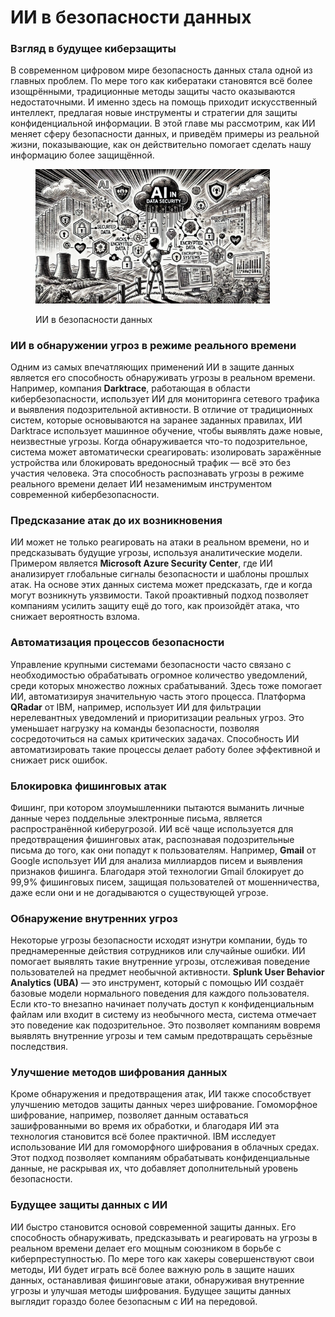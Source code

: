 # ИИ в безопасности данных

### Взгляд в будущее киберзащиты

В современном цифровом мире безопасность данных стала одной из главных проблем. По мере того как кибератаки становятся всё более изощрёнными, традиционные методы защиты часто оказываются недостаточными. И именно здесь на помощь приходит искусственный интеллект, предлагая новые инструменты и стратегии для защиты конфиденциальной информации. В этой главе мы рассмотрим, как ИИ меняет сферу безопасности данных, и приведём примеры из реальной жизни, показывающие, как он действительно помогает сделать нашу информацию более защищённой.

<div align="left"><figure><img src="../../.gitbook/assets/image (52).png" alt="" width="375"><figcaption><p>ИИ в безопасности данных</p></figcaption></figure></div>

### ИИ в обнаружении угроз в режиме реального времени

Одним из самых впечатляющих применений ИИ в защите данных является его способность обнаруживать угрозы в реальном времени. Например, компания **Darktrace**, работающая в области кибербезопасности, использует ИИ для мониторинга сетевого трафика и выявления подозрительной активности. В отличие от традиционных систем, которые основываются на заранее заданных правилах, ИИ Darktrace использует машинное обучение, чтобы выявлять даже новые, неизвестные угрозы. Когда обнаруживается что-то подозрительное, система может автоматически среагировать: изолировать заражённые устройства или блокировать вредоносный трафик — всё это без участия человека. Эта способность распознавать угрозы в режиме реального времени делает ИИ незаменимым инструментом современной кибербезопасности.

### Предсказание атак до их возникновения

ИИ может не только реагировать на атаки в реальном времени, но и предсказывать будущие угрозы, используя аналитические модели. Примером является **Microsoft Azure Security Center**, где ИИ анализирует глобальные сигналы безопасности и шаблоны прошлых атак. На основе этих данных система может предсказать, где и когда могут возникнуть уязвимости. Такой проактивный подход позволяет компаниям усилить защиту ещё до того, как произойдёт атака, что снижает вероятность взлома.

### Автоматизация процессов безопасности

Управление крупными системами безопасности часто связано с необходимостью обрабатывать огромное количество уведомлений, среди которых множество ложных срабатываний. Здесь тоже помогает ИИ, автоматизируя значительную часть этого процесса. Платформа **QRadar** от IBM, например, использует ИИ для фильтрации нерелевантных уведомлений и приоритизации реальных угроз. Это уменьшает нагрузку на команды безопасности, позволяя сосредоточиться на самых критических задачах. Способность ИИ автоматизировать такие процессы делает работу более эффективной и снижает риск ошибок.

### Блокировка фишинговых атак

Фишинг, при котором злоумышленники пытаются выманить личные данные через поддельные электронные письма, является распространённой киберугрозой. ИИ всё чаще используется для предотвращения фишинговых атак, распознавая подозрительные письма до того, как они попадут к пользователям. Например, **Gmail** от Google использует ИИ для анализа миллиардов писем и выявления признаков фишинга. Благодаря этой технологии Gmail блокирует до 99,9% фишинговых писем, защищая пользователей от мошенничества, даже если они и не догадываются о существующей угрозе.

### Обнаружение внутренних угроз

Некоторые угрозы безопасности исходят изнутри компании, будь то преднамеренные действия сотрудников или случайные ошибки. ИИ помогает выявлять такие внутренние угрозы, отслеживая поведение пользователей на предмет необычной активности. **Splunk User Behavior Analytics (UBA)** — это инструмент, который с помощью ИИ создаёт базовые модели нормального поведения для каждого пользователя. Если кто-то внезапно начинает получать доступ к конфиденциальным файлам или входит в систему из необычного места, система отмечает это поведение как подозрительное. Это позволяет компаниям вовремя выявлять внутренние угрозы и тем самым предотвращать серьёзные последствия.

### Улучшение методов шифрования данных

Кроме обнаружения и предотвращения атак, ИИ также способствует улучшению методов защиты данных через шифрование. Гомоморфное шифрование, например, позволяет данным оставаться зашифрованными во время их обработки, и благодаря ИИ эта технология становится всё более практичной. IBM исследует использование ИИ для гомоморфного шифрования в облачных средах. Этот подход позволяет компаниям обрабатывать конфиденциальные данные, не раскрывая их, что добавляет дополнительный уровень безопасности.

### Будущее защиты данных с ИИ

ИИ быстро становится основой современной защиты данных. Его способность обнаруживать, предсказывать и реагировать на угрозы в реальном времени делает его мощным союзником в борьбе с киберпреступностью. По мере того как хакеры совершенствуют свои методы, ИИ будет играть всё более важную роль в защите наших данных, останавливая фишинговые атаки, обнаруживая внутренние угрозы и улучшая методы шифрования. Будущее защиты данных выглядит гораздо более безопасным с ИИ на передовой.
